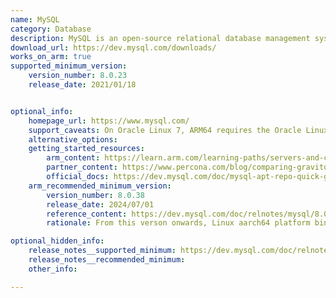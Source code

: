 ```yaml
---
name: MySQL
category: Database
description: MySQL is an open-source relational database management system.
download_url: https://dev.mysql.com/downloads/
works_on_arm: true
supported_minimum_version:
    version_number: 8.0.23
    release_date: 2021/01/18


optional_info:
    homepage_url: https://www.mysql.com/
    support_caveats: On Oracle Linux 7, ARM64 requires the Oracle Linux 7 Software Collections Repository which can be installed following the commands as mentioned [here](https://dev.mysql.com/doc/mysql-repo-excerpt/8.3/en/linux-installation-yum-repo.html)
    alternative_options: 
    getting_started_resources: 
        arm_content: https://learn.arm.com/learning-paths/servers-and-cloud-computing/mysql/install_mysql/
        partner_content: https://www.percona.com/blog/comparing-graviton-arm-performance-to-intel-and-amd-for-mysql-part-2/
        official_docs: https://dev.mysql.com/doc/mysql-apt-repo-quick-guide/en/
    arm_recommended_minimum_version:
        version_number: 8.0.38
        release_date: 2024/07/01
        reference_content: https://dev.mysql.com/doc/relnotes/mysql/8.0/en/news-8-0-38.html
        rationale: From this verson onwards, Linux aarch64 platform binaries are built using patchelf --page-size=65536 for compatibility with systems using either 4k or 64k for the page size.

optional_hidden_info:
    release_notes__supported_minimum: https://dev.mysql.com/doc/relnotes/mysql/8.0/en/news-8-0-23.html
    release_notes__recommended_minimum: 
    other_info: 

---
```

